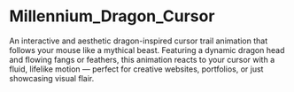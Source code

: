 # Millennium_Dragon_Cursor
An interactive and aesthetic dragon-inspired cursor trail animation that follows your mouse like a mythical beast. Featuring a dynamic dragon head and flowing fangs or feathers, this animation reacts to your cursor with a fluid, lifelike motion — perfect for creative websites, portfolios, or just showcasing visual flair.
